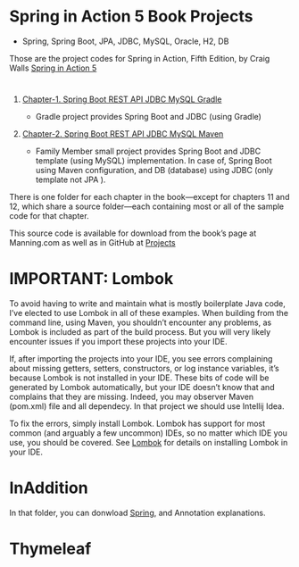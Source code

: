 # Spring in Action 5 Book Projects

* Spring, Spring Boot, JPA, JDBC, MySQL, Oracle, H2, DB

Those are the project codes for Spring in Action, Fifth Edition, by Craig Walls [Spring in Action 5](https://www.manning.com/books/spring-in-action-fifth-edition)
#

1.  [Chapter-1. Spring Boot REST API JDBC MySQL Gradle](https://github.com/Hamdambek/SpringBoot-Database/tree/master/Project1-SpringBoot-RestAPI-JDBC-MySQL-Gradle)
     * Gradle project provides Spring Boot and JDBC (using Gradle)
     
     
2. [Chapter-2. Spring Boot REST API JDBC MySQL Maven](https://github.com/Hamdambek/SpringBoot-Database/tree/master/Project2-SpringBoot-RestAPI-JDBC%20Template-MySQL-Maven/SpringJDBC)
     * Family Member small project provides Spring Boot and JDBC template (using MySQL) implementation. In case of, Spring Boot using Maven configuration, and DB (database) using JDBC (only template not JPA ). 
 
 
There is one folder for each chapter in the book—​except for chapters 11 and 12, which share a source folder—​each containing most or all of the sample code for that chapter.

This source code is available for download from the book’s page at Manning.com as well as in GitHub at [Projects](https://github.com/Hamdambek/Spring-in-Action-5-Book-All-Projects)

# IMPORTANT: Lombok
To avoid having to write and maintain what is mostly boilerplate Java code, I’ve elected to use Lombok in all of these examples. When building from the command line, using Maven, you shouldn’t encounter any problems, as Lombok is included as part of the build process. 
But you will very likely encounter issues if you import these projects into your IDE.

If, after importing the projects into your IDE, you see errors complaining about missing getters, setters, constructors, or log instance variables, it’s because Lombok is not installed in your IDE. 
These bits of code will be generated by Lombok automatically, but your IDE doesn’t know that and complains that they are missing.
Indeed, you may observer Maven (pom.xml) file and all dependecy. In that project we should use Intellij Idea. 

To fix the errors, simply install Lombok. Lombok has support for most common (and arguably a few uncommon) IDEs, so no matter which IDE you use, you should be covered. See [Lombok](https://projectlombok.org/setup/overview )  for details on installing Lombok in your IDE.

# InAddition 
In that folder, you can donwload [Spring](https://github.com/Hamdambek/Spring-in-Action-5-Book-All-Projects/tree/master/InAddition), and Annotation explanations. 

 
# Thymeleaf

